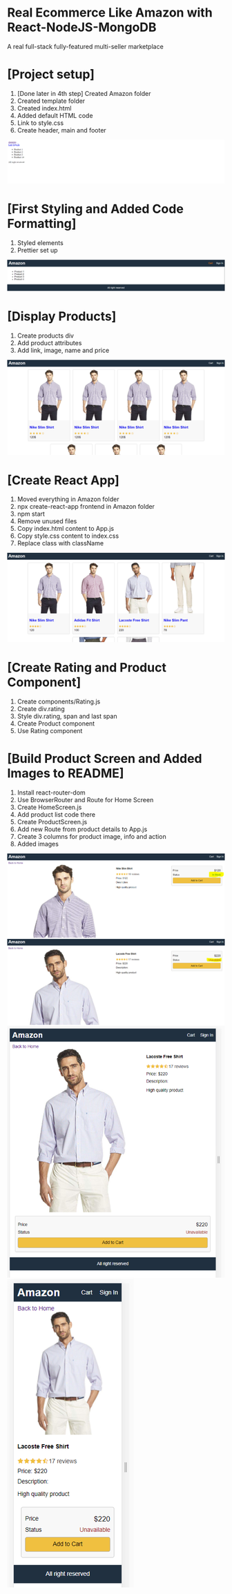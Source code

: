 # Real Ecommerce Like Amazon with React-NodeJS-MongoDB

A real full-stack fully-featured multi-seller marketplace

# [Project setup]

1. [Done later in 4th step] Created Amazon folder
2. Created template folder
3. Created index.html
4. Added default HTML code
5. Link to style.css
6. Create header, main and footer

![Image of project setup](/doc/photos/1.PNG)

# [First Styling and Added Code Formatting]

1. Styled elements
2. Prettier set up

![First styling](/doc/photos/2.PNG)

# [Display Products]

1. Create products div
2. Add product attributes
3. Add link, image, name and price

![Display hardcoded products](/doc/photos/3.PNG)

# [Create React App]

1. Moved everything in Amazon folder
2. npx create-react-app frontend in Amazon folder
3. npm start
4. Remove unused files
5. Copy index.html content to App.js
6. Copy style.css content to index.css
7. Replace class with className

![Each product personalized thanks to react](/doc/photos/4.PNG)

# [Create Rating and Product Component]

1. Create components/Rating.js
2. Create div.rating
3. Style div.rating, span and last span
4. Create Product component
5. Use Rating component

# [Build Product Screen and Added Images to README]

1. Install react-router-dom
2. Use BrowserRouter and Route for Home Screen
3. Create HomeScreen.js
4. Add product list code there
5. Create ProductScreen.js
6. Add new Route from product details to App.js
7. Create 3 columns for product image, info and action
8. Added images

![Example of in-stock product](/doc/photos/6-1.PNG)
![Example of unavailable product](/doc/photos/6-2.PNG)
![Tablet responsivity](/doc/photos/6-3.PNG)
![Mobile responsivity](/doc/photos/6-4.PNG)

